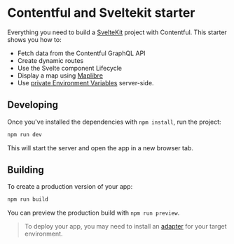 # Contentful and Sveltekit starter

Everything you need to build a [SvelteKit](https://kit.svelte.dev/) project with Contentful. This starter shows you how to:

- Fetch data from the Contentful GraphQL API
- Create dynamic routes
- Use the Svelte component Lifecycle
- Display a map using [Maplibre](https://maplibre.org/)
- Use [private Environment Variables](https://kit.svelte.dev/docs/modules#$env-static-private) server-side.

## Developing

Once you've installed the dependencies with `npm install`, run the project:

```bash
npm run dev
```

This will start the server and open the app in a new browser tab.

## Building

To create a production version of your app:

```bash
npm run build
```

You can preview the production build with `npm run preview`.

> To deploy your app, you may need to install an [adapter](https://kit.svelte.dev/docs/adapters) for your target environment.
